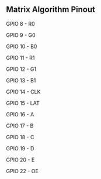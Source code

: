 ## Matrix Algorithm Pinout

GPIO 8 - R0

GPIO 9 - G0

GPIO 10 - B0 

GPIO 11 - R1

GPIO 12 - G1

GPIO 13 - B1

GPIO 14 - CLK

GPIO 15 - LAT

GPIO 16 - A

GPIO 17 - B

GPIO 18 - C

GPIO 19 - D

GPIO 20 - E

GPIO 22 - OE
